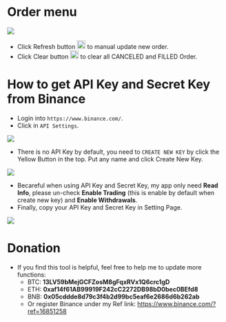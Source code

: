 # Order menu

  ![](http://img.ziggi.org/9jmhkodT.png)
  - Click Refresh button <img src="http://img.ziggi.org/QlscrxZA.png" width="20" height="20"> to manual update new order.
  - Click Clear button <img src="http://img.ziggi.org/J8fa0q7B.png" width="20" height="20"> to clear all CANCELED and FILLED Order.

# How to get API Key and Secret Key from Binance

  - Login into `https://www.binance.com/`.
  - Click in `API Settings`.
  
  ![](http://img.ziggi.org/WSp0tZRW.png)
  - There is no API Key by default, you need to `CREATE NEW KEY` by click the Yellow Button in the top. Put any name and click Create New Key.
  
  ![](http://img.ziggi.org/zE2wUiAP.png)
  - Becareful when using API Key and Secret Key, my app only need **Read Info**, please un-check **Enable Trading** (this is enable by default when create new key) and **Enable Withdrawals**.
  - Finally, copy your API Key and Secret Key in Setting Page.
  
  ![](http://img.ziggi.org/AEKFwLNZ.png)

# Donation

  - If you find this tool is helpful, feel free to help me to update more functions:
	- BTC: **13LV59bMejGCFZosM8gFqxRVx1Q6crc1gD**
	- ETH: **0xaf14f61AB99919F242cC2272DB98bD0bec0BEfd8**
	- BNB: **0x05cddde8d79c3f4b2d99bc5eaf6e2686d6b262ab**
	- Or register Binance under my Ref link: https://www.binance.com/?ref=16851258
	
